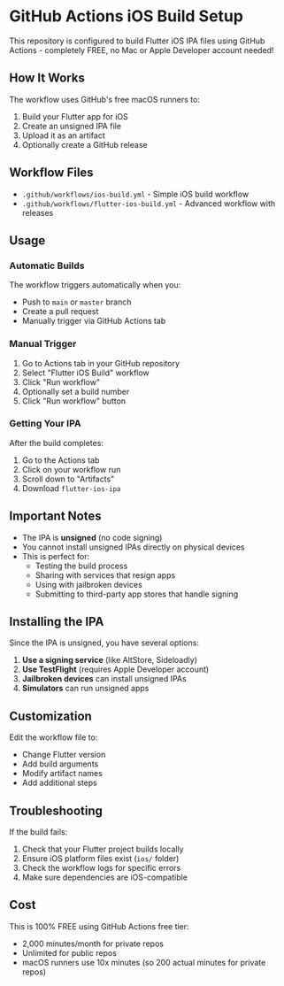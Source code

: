 # GitHub Actions iOS Build Setup

This repository is configured to build Flutter iOS IPA files using GitHub Actions - completely FREE, no Mac or Apple Developer account needed!

## How It Works

The workflow uses GitHub's free macOS runners to:
1. Build your Flutter app for iOS
2. Create an unsigned IPA file
3. Upload it as an artifact
4. Optionally create a GitHub release

## Workflow Files

- `.github/workflows/ios-build.yml` - Simple iOS build workflow
- `.github/workflows/flutter-ios-build.yml` - Advanced workflow with releases

## Usage

### Automatic Builds
The workflow triggers automatically when you:
- Push to `main` or `master` branch
- Create a pull request
- Manually trigger via GitHub Actions tab

### Manual Trigger
1. Go to Actions tab in your GitHub repository
2. Select "Flutter iOS Build" workflow
3. Click "Run workflow"
4. Optionally set a build number
5. Click "Run workflow" button

### Getting Your IPA

After the build completes:
1. Go to the Actions tab
2. Click on your workflow run
3. Scroll down to "Artifacts"
4. Download `flutter-ios-ipa`

## Important Notes

- The IPA is **unsigned** (no code signing)
- You cannot install unsigned IPAs directly on physical devices
- This is perfect for:
  - Testing the build process
  - Sharing with services that resign apps
  - Using with jailbroken devices
  - Submitting to third-party app stores that handle signing

## Installing the IPA

Since the IPA is unsigned, you have several options:

1. **Use a signing service** (like AltStore, Sideloadly)
2. **Use TestFlight** (requires Apple Developer account)
3. **Jailbroken devices** can install unsigned IPAs
4. **Simulators** can run unsigned apps

## Customization

Edit the workflow file to:
- Change Flutter version
- Add build arguments
- Modify artifact names
- Add additional steps

## Troubleshooting

If the build fails:
1. Check that your Flutter project builds locally
2. Ensure iOS platform files exist (`ios/` folder)
3. Check the workflow logs for specific errors
4. Make sure dependencies are iOS-compatible

## Cost

This is 100% FREE using GitHub Actions free tier:
- 2,000 minutes/month for private repos
- Unlimited for public repos
- macOS runners use 10x minutes (so 200 actual minutes for private repos)